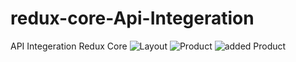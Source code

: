 # redux-core-Api-Integeration
API Integeration Redux Core
![Layout](https://user-images.githubusercontent.com/97945337/228709095-52f2fb7e-24f7-49fe-96b4-965c7cfb6c89.JPG)
![Product](https://user-images.githubusercontent.com/97945337/228709149-2b86242b-bbf6-4cd0-864c-737430a41bc1.png)
![added Product](https://user-images.githubusercontent.com/97945337/228709162-86d4ce86-3ff4-4c8f-83ae-8838d0c432e6.png)
